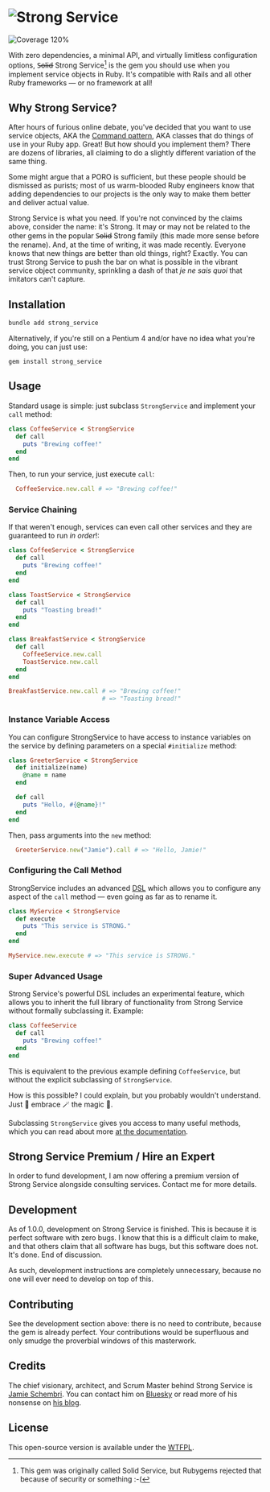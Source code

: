 # ![Strong Service](./etc/logo.gif)

![Coverage 120%](https://img.shields.io/badge/coverage-120%25-brightgreen?style=flat)

With zero dependencies, a minimal API, and virtually limitless configuration options, S̶o̶l̶i̶d̶ Strong Service[^1] is the gem you should use when you implement service objects in Ruby. It's compatible with Rails and all other Ruby frameworks — or no framework at all!

## Why Strong Service?

After hours of furious online debate, you've decided that you want to use service objects, AKA the [Command pattern](https://en.wikipedia.org/wiki/Command_pattern), AKA classes that do things of use in your Ruby app. Great! But how should you implement them? There are dozens of libraries, all claiming to do a slightly different variation of the same thing.

Some might argue that a PORO is sufficient, but these people should be dismissed as purists; most of us warm-blooded Ruby engineers know that adding dependencies to our projects is the only way to make them better and deliver actual value.

Strong Service is what you need. If you're not convinced by the claims above, consider the name: it's Strong. It may or may not be related to the other gems in the popular S̶o̶l̶i̶d̶ Strong family (this made more sense before the rename). And, at the time of writing, it was made recently. Everyone knows that new things are better than old things, right? Exactly. You can trust Strong Service to push the bar on what is possible in the vibrant service object community, sprinkling a dash of that _je ne sais quoi_ that imitators can't capture.

## Installation

```bash
bundle add strong_service
```

Alternatively, if you're still on a Pentium 4 and/or have no idea what you're doing, you can just use:

```
gem install strong_service
```

## Usage

Standard usage is simple: just subclass `StrongService` and implement your `call` method:

```ruby
class CoffeeService < StrongService
  def call
    puts "Brewing coffee!"
  end
end
```

Then, to run your service, just execute `call`:

```ruby
  CoffeeService.new.call # => "Brewing coffee!"
```

### Service Chaining

If that weren't enough, services can even call other services and they are guaranteed to run _in order_!:

```ruby
class CoffeeService < StrongService
  def call
    puts "Brewing coffee!"
  end
end

class ToastService < StrongService
  def call
    puts "Toasting bread!"
  end
end

class BreakfastService < StrongService
  def call
    CoffeeService.new.call
    ToastService.new.call
  end
end

BreakfastService.new.call # => "Brewing coffee!"
                          # => "Toasting bread!"
```

### Instance Variable Access

You can configure StrongService to have access to instance variables on the service by defining parameters on a special `#initialize` method:

```ruby
class GreeterService < StrongService
  def initialize(name)
    @name = name
  end

  def call
    puts "Hello, #{@name}!"
  end
end
```

Then, pass arguments into the `new` method:

```ruby
  GreeterService.new("Jamie").call # => "Hello, Jamie!"
```

### Configuring the Call Method

StrongService includes an advanced [DSL](https://en.wikipedia.org/wiki/Domain-specific_language) which allows you to configure any aspect of the `call` method — even going as far as to rename it.

```ruby
class MyService < StrongService
  def execute
    puts "This service is STRONG."
  end
end

MyService.new.execute # => "This service is STRONG."
```

### Super Advanced Usage

Strong Service's powerful DSL includes an experimental feature, which allows you to inherit the full library of functionality from Strong Service without formally subclassing it. Example:

```ruby
class CoffeeService
  def call
    puts "Brewing coffee!"
  end
end
```

This is equivalent to the previous example defining `CoffeeService`, but without the explicit subclassing of `StrongService`.

How is this possible? I could explain, but you probably wouldn't understand. Just 🌈 embrace 🪄 the magic 💫.

Subclassing `StrongService` gives you access to many useful methods, which you can read about more [at the documentation](https://docs.ruby-lang.org/en/3.4/BasicObject.html).

## Strong Service Premium / Hire an Expert

In order to fund development, I am now offering a premium version of Strong Service alongside consulting services. Contact me for more details.

## Development

As of 1.0.0, development on Strong Service is finished. This is because it is perfect software with zero bugs. I know that this is a difficult claim to make, and that others claim that all software has bugs, but this software does not. It's done. End of discussion.

As such, development instructions are completely unnecessary, because no one will ever need to develop on top of this.

## Contributing

See the development section above: there is no need to contribute, because the gem is already perfect. Your contributions would be superfluous and only smudge the proverbial windows of this masterwork.

## Credits

The chief visionary, architect, and Scrum Master behind Strong Service is [Jamie Schembri](https://github.com/shkm/github). You can contact him on [Bluesky](https://bsky.app/profile/jamie.schembri.me) or read more of his nonsense on [his blog](https://schembri.me).

## License

This open-source version is available under the [WTFPL](https://www.wtfpl.net/about/).

[^1]: This gem was originally called Solid Service, but Rubygems rejected that because of security or something :-(
